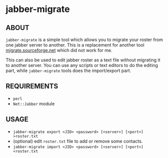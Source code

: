 jabber-migrate
==============

## ABOUT

`jabber-migrate` is a simple tool which allows you to migrate your roster
from one jabber server to another. This is a replacement for another tool
[migrate.sourceforge.net](http://migrate.sourceforge.net/) which did not
work for me.

This can also be used to edit jabber roster as a text file without migrating
it to another server. You can use any scripts or text editors to do the
editing part, while `jabber-migrate` tools does the import/export part.

## REQUIREMENTS

* `perl`
* `Net::Jabber` module

## USAGE

* `jabber-migrate export <JID> <password> [<server>] [<port>] >roster.txt`
* (optional) edit `roster.txt` file to add or remove some contacts.
* `jabber-migrate import <JID> <password> [<server>] [<port>] <roster.txt`
